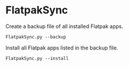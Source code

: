 # FlatpakSync

Create a backup file of all installed Flatpak apps.
```
FlatpakSync.py --backup
```

Install all Flatpak apps listed in the backup file.
```
FlatpakSync.py --install
```
